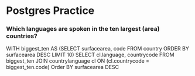 # Postgres Practice

### Which languages are spoken in the ten largest (area) countries?

WITH
biggest_ten AS
(SELECT surfacearea, code
FROM country
ORDER BY surfacearea DESC
LIMIT 10)
SELECT cl.language, countrycode
FROM biggest_ten JOIN
countrylanguage cl ON
(cl.countrycode = biggest_ten.code)
Order BY surfacearea DESC
